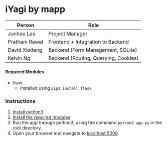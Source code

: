 # iYagi by mapp

Person | Role
------ | ----
Junhee Lee | Project Manager
Pratham Rawat | Frontend + Integration to Backend
David Xiedeng | Backend (Form Management, SQLite)
Kelvin Ng | Backend (Routing, Querying, Cookies)

#### Required Modules
* flask
	* installed using `pip3 install flask`

### Instructions
1. [Install python3](https://realpython.com/installing-python/)
1. [Install the required modules](https://docs.python.org/3/installing/index.html)
1. Run the app through python3, using the command `python3 app.py` in the root directory.
1. Open your browser and navigate to [localhost:5000](127.0.0.1:5000).

